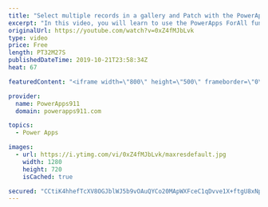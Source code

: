 ```yaml
---
title: "Select multiple records in a gallery and Patch with the PowerApps ForAll function"
excerpt: "In this video, you will learn to use the PowerApps ForAll function. This function is great for looping through a table of data and running a formula once for each record. In the example, you will create a gallery with a multiple select option and then patch all of the selected records.  For PowerApps"
originalUrl: https://youtube.com/watch?v=0xZ4fMJbLvk
type: video
price: Free
length: PT32M27S
publishedDateTime: 2019-10-21T23:58:34Z
heat: 67

featuredContent: "<iframe width=\"800\" height=\"500\" frameborder=\"0\" src=\"https://www.youtube.com/embed/0xZ4fMJbLvk\" allow=\"accelerometer; autoplay; encrypted-media; gyroscope; picture-in-picture\" allowfullscreen></iframe>"

provider:
  name: PowerApps911
  domain: powerapps911.com

topics:
  - Power Apps

images:
  - url: https://i.ytimg.com/vi/0xZ4fMJbLvk/maxresdefault.jpg
    width: 1280
    height: 720
    isCached: true

secured: "CCtiK4hhefTcXV8OGJblWJ5b9vOAuQYCo20MApWXFceC1qDvve1X+ftgU8xNpA/ezvkcE4IEyiSZWThgQ+Y5YcvvyyJedxyTyArCE9i+gYSi6of8EpMVpv24gcjusR3ZyZR2OBaZUMtx+X6UptE3i9cjzj525E/hQoqGoczAeqOL3sKe4AjWUqDdj2DiHFAVdEJ14Yo/R+qEGkDoWLu3yrI2DT6nfKl7NatR/zT6pWATe2A06h9bB8TIpizu4BrsbXJ8fYvw/qz6zwxbs7hRpMUukO3S9ou9ihO4gmoMxn5EmY24zirCAnnjdx/7fAE/S4U+WOmxLM002GBg2YZI6JlCik6mgwcfV95lN6IcLsVKYXF0uu0vm+RGcS1RBLiT5qnbXMZjcmKdqc2PT/T6aa//RidRZGVxGVG2f7YNU6U=;uV/veSkW8YfpwHAaOVQUfQ=="
---
```


